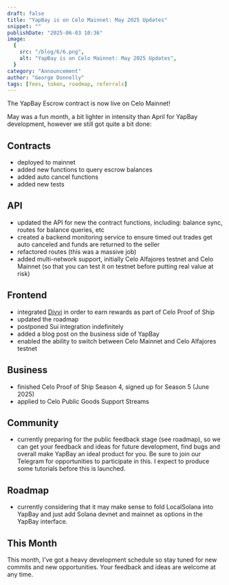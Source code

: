 ```yaml
---
draft: false
title: "YapBay is on Celo Mainnet: May 2025 Updates"
snippet: ""
publishDate: "2025-06-03 10:36"
image:
  {
    src: "/blog/6/6.png",
    alt: "YapBay is on Celo Mainnet: May 2025 Updates",
  }
category: "Announcement"
author: "George Donnelly"
tags: [fees, token, roadmap, referrals]
---
```


The YapBay Escrow contract is now live on Celo Mainnet!

May was a fun month, a bit lighter in intensity than April for YapBay development, however we still got quite a bit done:

## Contracts
- deployed to mainnet
- added new functions to query escrow balances
- added auto cancel functions
- added new tests

## API
- updated the API for new the contract functions, including: balance sync, routes for balance queries, etc
- created a backend monitoring service to ensure timed out trades get auto canceled and funds are returned to the seller
- refactored routes (this was a massive job)
- added multi-network support, initially Celo Alfajores testnet and Celo Mainnet (so that you can test it on testnet before putting real value at risk)

## Frontend
- integrated [Divvi](https://www.divvi.xyz/) in order to earn rewards as part of Celo Proof of Ship
- updated the roadmap
- postponed Sui integration indefinitely
- added a blog post on the business side of YapBay
- enabled the ability to switch between Celo Mainnet and Celo Alfajores testnet

## Business
- finished Celo Proof of Ship Season 4, signed up for Season 5 (June 2025)
- applied to Celo Public Goods Support Streams

## Community
- currently preparing for the public feedback stage (see roadmap), so we can get your feedback and ideas for future development, find bugs and overall make YapBay an ideal product for you. Be sure to join our Telegram for opportunities to participate in this. I expect to produce some tutorials before this is launched.

## Roadmap
- currently considering that it may make sense to fold LocalSolana into YapBay and just add Solana devnet and mainnet as options in the YapBay interface. 

## This Month

This month, I've got a heavy development schedule so stay tuned for new commits and new opportunities. Your feedback and ideas are welcome at any time.

